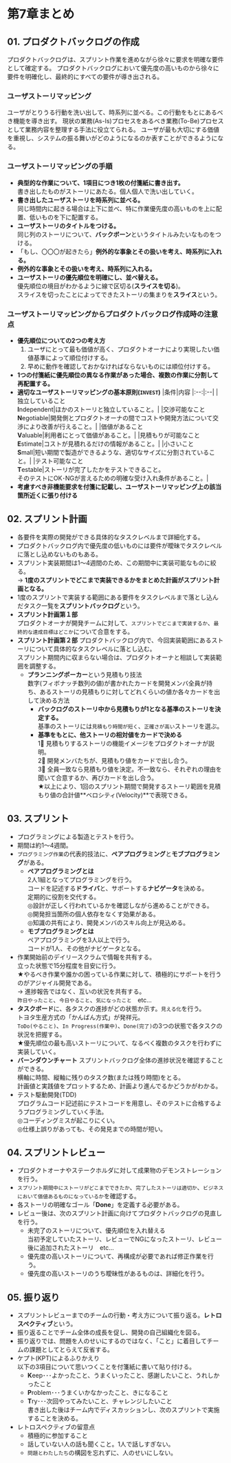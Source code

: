 # 第7章まとめ
## 01. プロダクトバックログの作成
プロダクトバックログは、スプリント作業を進めながら徐々に要求を明確な要件として確定する。
プロダクトバックログにおいて優先度の高いものから徐々に要件を明確化し、最終的にすべての要件が導き出される。
### ユーザストーリマッピング
ユーザがとりうる行動を洗い出して、時系列に並べる。この行動をもとにあるべき機能を導き出す。
現状の業務(As-Is)プロセスをあるべき業務(To-Be)プロセスとして業務内容を整理する手法に役立てられる。
ユーザが最も大切にする価値を重視し、システムの振る舞いがどのようになるのか表すことができるようになる。
### ユーザストーリマッピングの手順
- **典型的な作業について、1項目につき1枚の付箋紙に書き出す。**  
  書き出したものがストーリにあたる。個人個人で洗い出していく。  
- **書き出したユーザストーリを時系列に並べる。**  
  同じ時間内に起きる場合は上下に並べ、特に作業優先度の高いものを上に配置、低いものを下に配置する。  
- **ユーザストーリのタイトルをつける。**  
  同じ列のストーリについて、**バックボーン**というタイトルみたいなものをつける。    
- 「もし、〇〇〇が起きたら」**例外的な事象とその扱いを考え、時系列に入れる。**  
- **例外的な事象とその扱いを考え、時系列に入れる。**  
- **ユーザストーリの優先順位を明確にし、並べ替える。**  
  優先順位の境目がわかるように線で区切る(**スライスを切る**)。  
  スライスを切ったことによってできたストーリの集まりを**スライス**という。  
### ユーザストーリマッピングからプロダクトバックログ作成時の注意点  
- **優先順位についての2つの考え方**  
  1. ユーザにとって最も価値が高く、プロダクトオーナにより実現したい価値基準によって順位付けする。  
  2. 早めに動作を確認しておかなければならないものには順位付けする。  
- **1つの付箋紙に優先順位の異なる作業があった場合、複数の作業に分割して再配置する。**  
- **適切なユーザストーリマッピングの基本原則(`INVEST`)**
  |条件|内容
  |:--:|:--|
  |独立していること<br>**I**ndependent|ほかのストーリと独立していること。|
  |交渉可能なこと<br>**N**egotiable|開発側とプロダクトオーナの間でコストや開発方法について交渉により改善が行えること。|
  |価値があること<br>**V**aluable|利用者にとって価値があること。|
  |見積もりが可能なこと<br>**E**stimate|コストが見積れるだけの情報があること。|
  |小さいこと<br>**S**mall|短い期間で製造ができるような、適切なサイズに分割されていること。|
  |テスト可能なこと<br>**T**estable|ストーリが完了したかをテストできること。<br>そのテストにOK･NGが言えるための明確な受け入れ条件があること。|
- **考慮すべき非機能要求を付箋に記載し、ユーザストーリマッピング上の該当箇所近くに張り付ける**  
## 02. スプリント計画  
- 各要件を実際の開発ができる具体的なタスクレベルまで詳細化する。  
- プロダクトバックログ内で優先度の低いものには要件が曖昧でタスクレベルに落とし込めないものもある。  
- スプリント実装期間は1～4週間のため、この期間中に実装可能なものに絞る。  
  → **1度のスプリントでどこまで実装できるかをまとめた計画がスプリント計画となる。**  
- 1度のスプリントで実装する範囲にある要件をタスクレベルまで落とし込んだタスク一覧を**スプリントバックログ**という。  
- **スプリント計画第１部**  
  プロダクトオーナが開発チームに対して、`スプリントでどこまで実装するか`、`最終的な達成目標はどこか`について合意をする。  
- **スプリント計画第２部**
  プロダクトバックログ内で、今回実装範囲にあるストーリについて具体的なタスクレベルに落とし込む。  
  スプリント期間内に収まらない場合は、プロダクトオーナと相談して実装範囲を調整する。
  - **プランニングポーカー**という見積もり技法  
    数字(フィボナッチ数列の値)が書かれたカードを開発メンバ全員が持ち、あるストーリの見積もりに対してどれくらいの値か各々カードを出して決める方法  
    - **バックログのストーリ中から見積もりが1となる基準のストーリを決定する。**  
      基準のストーリには`見積もり時間が短く`、`正確さが高い`ストーリを選ぶ。  
    - **基準をもとに、他ストーリの相対値をカードで決める**  
      1⃣ 見積もりするストーリの機能イメージをプロダクトオーナが説明。  
      2⃣ 開発メンバたちが、見積もり値をカードで出し合う。  
      3⃣ 全員一致なら見積もり値を決定。不一致なら、それぞれの理由を聞いて合意するか、再びカードを出し合う。  
    ★以上により、1回のスプリント期間で開発するストーリ範囲を見積もり値の合計値**ベロシティ(Velocity)**で表現できる。  
## 03. スプリント
- プログラミングによる製造とテストを行う。
- 期間は約1～4週間。
- `プログラミング作業`の代表的技法に、**ペアプログラミング**と**モブプログラミング**がある。
  - **ペアプログラミングとは**  
    2人1組となってプログラミングを行う。  
    コードを記述する**ドライバ**と、サポートする**ナビゲータ**を決める。  
    定期的に役割を交代する。  
    ◎設計が正しく行われているかを確認しながら進めることができる。  
    ◎開発担当箇所の個人依存をなくす効果がある。  
    ◎知識の共有により、開発メンバのスキル向上が見込める。  
  - **モブプログラミングとは**  
    ペアプログラミングを3人以上で行う。  
    コードが1人、その他がナビゲータとなる。  
- 作業開始前のデイリースクラムで情報を共有する。  
  立った状態で15分程度を目安に行う。  
  ★やるべき作業や誰かの困っている作業に対して、積極的にサポートを行うのがアジャイル開発である。  
  → 進捗報告ではなく、互いの状況を共有する。  
  `昨日やったこと`、`今日やること`、`気になったこと`　etc...  
- **タスクボード**に、各タスクの進捗がどの状態か示す。`見える化`を行う。  
  トヨタ生産方式の「かんばん方式」が発祥元。  
   `ToDo(やること)`、`In Progress(作業中)`、`Done(完了)`の3つの状態で各タスクの状況を把握する。  
  ★優先順位の最も高いストーリについて、なるべく複数のタスクを行わずに実装していく。  
- **バーンダウンチャート**
  スプリントバックログ全体の進捗状況を確認することができる。  
  横軸に時間、縦軸に残りのタスク数(または残り時間)をとる。  
  計画値と実践値をプロットするため、計画より進んでるかどうかがわかる。  
- テスト駆動開発(TDD)  
  プログラムコード記述前にテストコードを用意し、そのテストに合格するようプログラミングしていく手法。  
  ◎コーディングミスが起こりにくい。  
  ◎仕様上誤りがあっても、その発見までの時間が短い。  
## 04. スプリントレビュー
- プロダクトオーナやステークホルダに対して成果物のデモンストレーションを行う。  
- `スプリント期間中にストーリがどこまでできたか`、`完了したストーリは適切か`、`ビジネスにおいて価値あるものになっているか`を確認する。  
- 各ストーリの明確なゴール「**Done**」を定義する必要がある。  
- レビュー後は、次のスプリント計画に向けてプロダクトバックログの見直しを行う。
  - 未完了のストーリについて、優先順位を入れ替える  
    当初予定していたストーリ、レビューでNGになったストーリ、レビュー後に追加されたストーリ　etc...
  - 優先度の高いストーリについて、再構成が必要であれば修正作業を行う。
  - 優先度の高いストーリのうち曖昧性があるものは、詳細化を行う。
## 05. 振り返り
- スプリントレビューまでのチームの行動・考え方について振り返る。**レトロスペクティブ**という。
- 振り返ることでチーム全体の成長を促し、開発の自己組織化を図る。
- 振り返りでは、問題を人のせいにするのではなく、「こと」に着目してチームの課題としてとらえて反省する。
- ケプト(KPT)によるふりかえり  
  以下の3項目について思いつくことを付箋紙に書いて貼り付ける。  
  - **K**eep･･･よかったこと、うまくいったこと、感謝したいこと、うれしかったこと  
  - **P**roblem･･･うまくいかなかったこと、きになること  
  - **T**ry･･･次回やってみたいこと、チャレンジしたいこと  
  書き出した後はチーム内でディスカッションし、次のスプリントで実施することを決める。  
- レトロスペクティブの留意点
  - 積極的に参加すること
  - 話していない人の話も聞くこと。1人で話しすぎない。
  - `問題とわたしたち`の構図を忘れずに、人のせいにしない。
